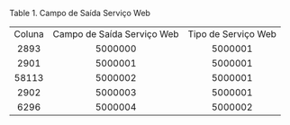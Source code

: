 <div id="d558937e1" class="table">

<div class="table-title">

Table 1. Campo de Saída Serviço Web

</div>

<div class="table-contents">

|        |                            |                     |
| :----: | :------------------------: | :-----------------: |
| Coluna | Campo de Saída Serviço Web | Tipo de Serviço Web |
|  2893  |          5000000           |       5000001       |
|  2901  |          5000001           |       5000001       |
| 58113  |          5000002           |       5000001       |
|  2902  |          5000003           |       5000001       |
|  6296  |          5000004           |       5000002       |

</div>

</div>
